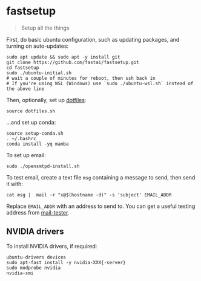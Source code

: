 # fastsetup
> Setup all the things

First, do basic ubuntu configuration, such as updating packages, and turning on auto-updates:

```
sudo apt update && sudo apt -y install git
git clone https://github.com/fastai/fastsetup.git
cd fastsetup
sudo ./ubuntu-initial.sh
# wait a couple of minutes for reboot, then ssh back in
# If you're using WSL (Windows) use `sudo ./ubuntu-wsl.sh` instead of the above line
```

Then, optionally, set up [dotfiles](https://github.com/fastai/dotfiles):

    source dotfiles.sh

...and set up conda:

```
source setup-conda.sh
. ~/.bashrc
conda install -yq mamba
```

To set up email:

    sudo ./opensmtpd-install.sh

To test email, create a text file `msg` containing a message to send, then send it with:

    cat msg |  mail -r "x@$(hostname -d)" -s 'subject' EMAIL_ADDR

Replace `EMAIL_ADDR` with an address to send to. You can get a useful testing address from [mail-tester](https://www.mail-tester.com/).

## NVIDIA drivers

To install NVIDIA drivers, if required:

```
ubuntu-drivers devices
sudo apt-fast install -y nvidia-XXX{-server}
sudo modprobe nvidia
nvidia-smi
```
